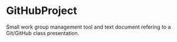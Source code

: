 # GitHubProject

Small work group management tool and text document refering to a Git/GitHub class presentation.
